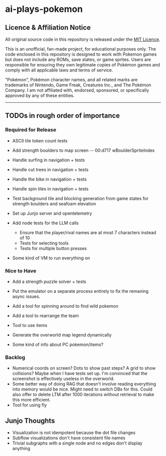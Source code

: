 # ai-plays-pokemon

## Licence & Affiliation Notice

All original source code in this repository is released under the [MIT Licence](LICENSE).

This is an unofficial, fan-made project, for educational purposes only. The code enclosed in this repository is designed to work with Pokemon games but does not include any ROMs, save states, or game sprites. Users are responsible for ensuring they own legitimate copies of Pokémon games and comply with all applicable laws and terms of service.

"Pokémon", Pokémon character names, and all related marks are trademarks of Nintendo, Game Freak, Creatures Inc., and The Pokémon Company. I am not affiliated with, endorsed, sponsored, or specifically approved by any of these entities.

---

## TODOs in rough order of importance

### Required for Release
* ASCII tile token count tests
* Add strength boulders to map screen -- 00:d717 wBoulderSpriteIndex
* Handle surfing in navigation + tests
* Handle cut trees in navigation + tests
* Handle the bike in navigation + tests
* Handle spin tiles in navigation + tests

* Test background tile and blocking generation from game states for strength boulders and seafoam elevation

* Set up Junjo server and opentelemetry

* Add node tests for the LLM calls
    * Ensure that the player/rival names are at most 7 characters instead of 10
    * Tests for selecting tools
    * Tests for multiple button presses

* Some kind of VM to run everything on

### Nice to Have
* Add a strength puzzle solver + tests

* Put the emulator on a separate process entirely to fix the remaning async issues.

* Add a tool for spinning around to find wild pokemon
* Add a tool to rearrange the team
* Tool to use items
* Generate the overworld map legend dynamically
* Some kind of info about PC pokemon/items?

### Backlog
* Numerical coords on screen? Dots to show past steps? A grid to show collisions? Maybe when I have tests set up. I'm convinced that the screenshot is effectively useless in the overworld.
* Some better way of doing RAG that doesn't involve reading everything into memory would be nice. Might need to switch DBs for this. Could also offer to delete LTM after 1000 iterations without retrieval to make this more efficient.
* Tool for using fly

## Junjo Thoughts
* Visualization is not idempotent because the dot file changes
* Subflow visualizations don't have consistent file names
* Trivial subgraphs with a single node and no edges don't display anything

